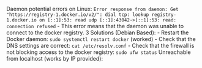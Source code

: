 Daemon potential errors on Linux:
    ```Error response from daemon: Get "https://registry-1.docker.io/v2/": dial tcp: lookup registry-1.docker.io on [::1]:53: read udp [::1]:43042->[::1]:53: read: connection refused```
    - This error means that the daemon was unable to connect to the docker registry.
        3 Solutions (Debian Based):
            - Restart the Docker daemon: ```sudo systemctl restart docker``` (worked)
            - Check that the DNS settings are correct: ```cat /etc/resolv.conf```
            - Check that the firewall is not blocking access to the docker registry: ```sudo ufw status```
Unreachable from localhost (works by IP provided):
